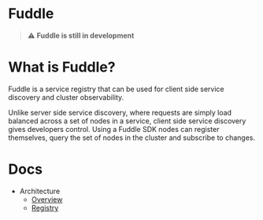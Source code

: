 # Fuddle
> :warning: **Fuddle is still in development**

# What is Fuddle?
Fuddle is a service registry that can be used for client side service discovery
and cluster observability.

Unlike server side service discovery, where requests are simply load balanced
across a set of nodes in a service, client side service discovery gives
developers control. Using a Fuddle SDK nodes can register themselves, query the
set of nodes in the cluster and subscribe to changes.

# Docs
* Architecture
	* [Overview](./docs/architecture/overview.md)
	* [Registry](./docs/architecture/registry/registry.md)
